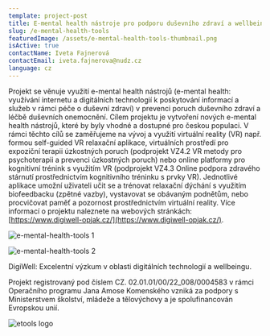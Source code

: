 ```yaml
---
template: project-post
title: E-mental health nástroje pro podporu duševního zdraví a wellbeingu
slug: /e-mental-health-tools
featuredImage: /assets/e-mental-health-tools-thumbnail.png
isActive: true
contactName: Iveta Fajnerová
contactEmail: iveta.fajnerova@nudz.cz
language: cz
---
```


Projekt se věnuje využití e-mental health nástrojů (e-mental health: využívání internetu a digitálních technologií k poskytování informací a služeb v rámci péče o duševní zdraví) v prevenci poruch duševního zdraví a léčbě duševních onemocnění. Cílem projektu je vytvoření nových e-mental health nástrojů, které by byly vhodné a dostupné pro českou populaci. V rámci těchto cílů se zaměřujeme na vývoj a využití virtuální reality (VR) např. formou self-guided VR relaxační aplikace, virtuálních prostředí pro expoziční terapii úzkostných poruch (podprojekt VZ4.2 VR metody pro psychoterapii a prevenci úzkostných poruch) nebo online platformy pro kognitivní trénink s využitím VR (podprojekt VZ4.3 Online podpora zdravého stárnutí prostřednictvím kognitivního tréninku s prvky VR). Jednotlivé aplikace umožní uživateli učit se a trénovat relaxační dýchání s využitím biofeedbacku (zpětné vazby), vystavovat se obávaným podnětům, nebo procvičovat paměť a pozornost prostřednictvím virtuální reality. Více informací o projektu naleznete na webových stránkách: [https://www.digiwell-opjak.cz/](https://www.digiwell-opjak.cz/).

![e-mental-health-tools 1](/e-mental-health-tools-01.png)

![e-mental-health-tools 2](/e-mental-health-tools-02.png)

DigiWell: Excelentní výzkum v oblasti digitálních technologií a wellbeingu.

Projekt registrovaný pod číslem CZ. 02.01.01/00/22_008/0004583 v rámci Operačního programu Jana Amose Komenského vzniká za podpory s Ministerstvem školství, mládeže a tělovýchovy a je spolufinancován Evropskou unií.

![etools logo](/e-tools-sponsors.jpg)